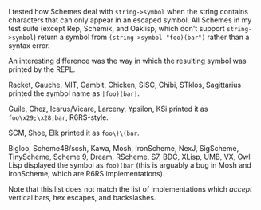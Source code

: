I tested how Schemes deal with `string->symbol` when the string contains characters that can only appear in an escaped symbol.  All Schemes in my test suite (except Rep, Schemik, and Oaklisp, which don't support `string->symbol`) return a symbol from `(string->symbol "foo)(bar")` rather than a syntax error.

An interesting difference was the way in which the resulting symbol was printed by the REPL.

Racket, Gauche, MIT, Gambit, Chicken, SISC, Chibi, STklos, Sagittarius printed the symbol name as `|foo)(bar|`.

Guile, Chez, Icarus/Vicare, Larceny, Ypsilon, KSi printed it as `foo\x29;\x28;bar`, R6RS-style.

SCM, Shoe, Elk printed it as `foo\)\(bar`.

Bigloo, Scheme48/scsh, Kawa, Mosh, IronScheme, NexJ, SigScheme, TinyScheme, Scheme 9, Dream, RScheme, S7, BDC, XLisp, UMB, VX, Owl Lisp displayed the symbol as `foo)(bar` (this is arguably a bug in Mosh and IronScheme, which are R6RS implementations).

Note that this list does not match the list of implementations which *accept* vertical bars, hex escapes, and backslashes.
